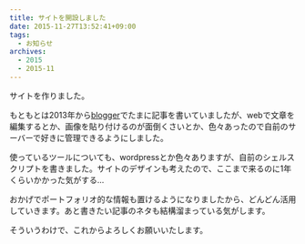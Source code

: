 ```yaml
---
title: サイトを開設しました
date: 2015-11-27T13:52:41+09:00
tags:
  - お知らせ
archives:
  - 2015
  - 2015-11
---
```


サイトを作りました。

もともとは2013年から[blogger](http://knockcrab.blogspot.jp)でたまに記事を書いていましたが、webで文章を編集するとか、画像を貼り付けるのが面倒くさいとか、色々あったので自前のサーバーで好きに管理できるようにしました。

使っているツールについても、wordpressとか色々ありますが、自前のシェルスクリプトを書きました。サイトのデザインも考えたので、ここまで来るのに1年くらいかかった気がする...

おかげでポートフォリオ的な情報も置けるようになりましたから、どんどん活用していきます。あと書きたい記事のネタも結構溜まっている気がします。

そういうわけで、これからよろしくお願いいたします。
